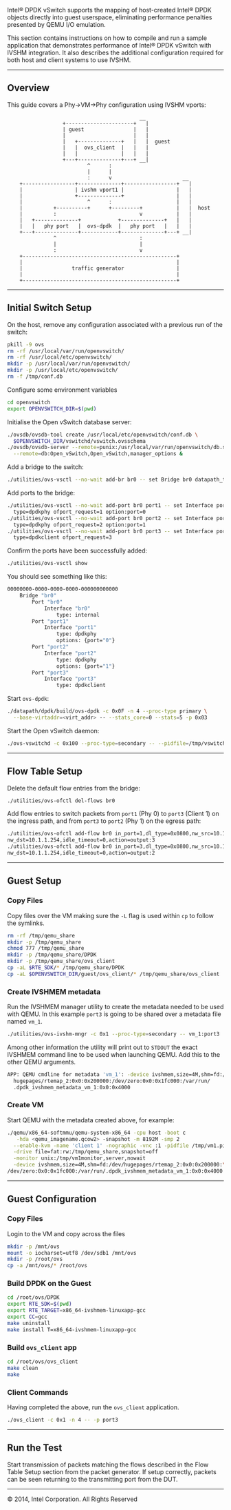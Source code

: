 Intel® DPDK vSwitch supports the mapping of host-created Intel® DPDK objects directly into guest userspace, eliminating performance penalties presented by QEMU I/O emulation.

This section contains instructions on how to compile and run a sample application that demonstrates performance of Intel® DPDK vSwitch with IVSHM integration. It also describes the additional configuration required for both host and client systems to use IVSHM.

______

## Overview

This guide covers a Phy->VM->Phy configuration using IVSHM vports:

```
                                           __
                  +----------------------+   |
                  | guest                |   |
                  |                      |   |
                  |   +--------------+   |   |  guest
                  |   |  ovs_client  |   |   |
                  |   |              |   |   |
                  +---+--------------+---+ __|
                          ^      :
                          |      |
                          :      v                       __
    +-----------------+--------------+-----------------+   |
    |                 | ivshm vport1 |                 |   |
    |                 +--------------+                 |   |
    |                     ^      :                     |   |
    |          +----------+      +---------+           |   |  host
    |          :                           v           |   |
    |   +--------------+            +--------------+   |   |
    |   |   phy port   |  ovs-dpdk  |   phy port   |   |   |
    +---+--------------+------------+--------------+---+ __|
               ^                           :
               |                           |
               :                           v
    +--------------------------------------------------+
    |                                                  |
    |                traffic generator                 |
    |                                                  |
    +--------------------------------------------------+
```

______

## Initial Switch Setup

On the host, remove any configuration associated with a previous run of the switch:

```bash
pkill -9 ovs
rm -rf /usr/local/var/run/openvswitch/
rm -rf /usr/local/etc/openvswitch/
mkdir -p /usr/local/var/run/openvswitch/
mkdir -p /usr/local/etc/openvswitch/
rm -f /tmp/conf.db
```

Configure some environment variables

```bash
cd openvswitch
export OPENVSWITCH_DIR=$(pwd)
```

Initialise the Open vSwitch database server:

```bash
./ovsdb/ovsdb-tool create /usr/local/etc/openvswitch/conf.db \
  $OPENVSWITCH_DIR/vswitchd/vswitch.ovsschema
./ovsdb/ovsdb-server --remote=punix:/usr/local/var/run/openvswitch/db.sock \
  --remote=db:Open_vSwitch,Open_vSwitch,manager_options &
```

Add a bridge to the switch:

```bash
./utilities/ovs-vsctl --no-wait add-br br0 -- set Bridge br0 datapath_type=dpdk
```

Add ports to the bridge:

```bash
./utilities/ovs-vsctl --no-wait add-port br0 port1 -- set Interface port1 \
  type=dpdkphy ofport_request=1 option:port=0
./utilities/ovs-vsctl --no-wait add-port br0 port2 -- set Interface port2 \
  type=dpdkphy ofport_request=2 option:port=1
./utilities/ovs-vsctl --no-wait add-port br0 port3 -- set Interface port3 \
  type=dpdkclient ofport_request=3
```

Confirm the ports have been successfully added:

```bash
./utilities/ovs-vsctl show
```

You should see something like this:

```bash
00000000-0000-0000-0000-000000000000
    Bridge "br0"
        Port "br0"
            Interface "br0"
                type: internal
        Port "port1"
            Interface "port1"
                type: dpdkphy
                options: {port="0"}
        Port "port2"
            Interface "port2"
                type: dpdkphy
                options: {port="1"}
        Port "port3"
            Interface "port3"
                type: dpdkclient
```

Start `ovs-dpdk`:

```bash
./datapath/dpdk/build/ovs-dpdk -c 0x0F -n 4 --proc-type primary \
  --base-virtaddr=<virt_addr> -- --stats_core=0 --stats=5 -p 0x03
```

Start the Open vSwitch daemon:

```bash
./ovs-vswitchd -c 0x100 --proc-type=secondary -- --pidfile=/tmp/vswitchd.pid
```

______

## Flow Table Setup

Delete the default flow entries from the bridge:

```bash
./utilities/ovs-ofctl del-flows br0
```

Add flow entries to switch packets from `port1` (Phy 0) to `port3` (Client 1) on the ingress path, and from `port3` to `port2` (Phy 1) on the egress path:

```bash
./utilities/ovs-ofctl add-flow br0 in_port=1,dl_type=0x0800,nw_src=10.1.1.1,\
nw_dst=10.1.1.254,idle_timeout=0,action=output:3
./utilities/ovs-ofctl add-flow br0 in_port=3,dl_type=0x0800,nw_src=10.1.1.1,\
nw_dst=10.1.1.254,idle_timeout=0,action=output:2
```

______

## Guest Setup

### Copy Files

Copy files over the VM making sure the `-L` flag is used within `cp` to follow the symlinks.

```bash
rm -rf /tmp/qemu_share
mkdir -p /tmp/qemu_share
chmod 777 /tmp/qemu_share
mkdir -p /tmp/qemu_share/DPDK
mkdir -p /tmp/qemu_share/ovs_client
cp -aL $RTE_SDK/* /tmp/qemu_share/DPDK
cp -aL $OPENVSWITCH_DIR/guest/ovs_client/* /tmp/qemu_share/ovs_client
```

### Create IVSHMEM metadata

Run the IVSHMEM manager utility to create the metadata needed to be used with QEMU. In this example `port3` is going to be shared over a metadata file named `vm_1`.

```bash
./utilities/ovs-ivshm-mngr -c 0x1 --proc-type=secondary -- vm_1:port3
```

Among other information the utility will print out to `STDOUT` the exact IVSHMEM command line to be used when launching QEMU. Add this to the other QEMU arguments.

```bash
APP: QEMU cmdline for metadata 'vm_1': -device ivshmem,size=4M,shm=fd:/dev/
  hugepages/rtemap_2:0x0:0x200000:/dev/zero:0x0:0x1fc000:/var/run/
  .dpdk_ivshmem_metadata_vm_1:0x0:0x4000
```

### Create VM

Start QEMU with the metadata created above, for example:

```bash
./qemu/x86_64-softmmu/qemu-system-x86_64 -cpu host -boot c                   \
   -hda <qemu_imagename.qcow2> -snapshot -m 8192M -smp 2                     \
  --enable-kvm -name 'client 1' -nographic -vnc :1 -pidfile /tmp/vm1.pid     \
  -drive file=fat:rw:/tmp/qemu_share,snapshot=off                            \
  -monitor unix:/tmp/vm1monitor,server,nowait                                \
  -device ivshmem,size=4M,shm=fd:/dev/hugepages/rtemap_2:0x0:0x200000:\
/dev/zero:0x0:0x1fc000:/var/run/.dpdk_ivshmem_metadata_vm_1:0x0:0x4000
```

______

## Guest Configuration

### Copy Files

Login to the VM and copy across the files

```bash
mkdir -p /mnt/ovs
mount -o iocharset=utf8 /dev/sdb1 /mnt/ovs
mkdir -p /root/ovs
cp -a /mnt/ovs/* /root/ovs
```

### Build DPDK on the Guest

```bash
cd /root/ovs/DPDK
export RTE_SDK=$(pwd)
export RTE_TARGET=x86_64-ivshmem-linuxapp-gcc
export CC=gcc
make uninstall
make install T=x86_64-ivshmem-linuxapp-gcc
```

### Build `ovs_client` app

```bash
cd /root/ovs/ovs_client
make clean
make
```

### Client Commands

Having completed the above, run the `ovs_client` application.

```bash
./ovs_client -c 0x1 -n 4 -- -p port3
```

______

## Run the Test

Start transmission of packets matching the flows described in the Flow Table Setup section from the packet generator. If setup correctly, packets can be seen returning to the transmitting port from the DUT.

______

© 2014, Intel Corporation. All Rights Reserved
